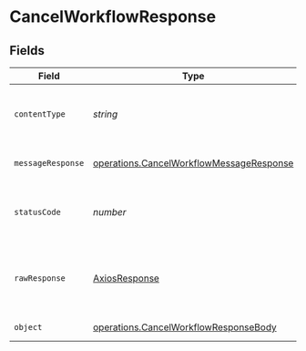 # CancelWorkflowResponse


## Fields

| Field                                                                                                | Type                                                                                                 | Required                                                                                             | Description                                                                                          |
| ---------------------------------------------------------------------------------------------------- | ---------------------------------------------------------------------------------------------------- | ---------------------------------------------------------------------------------------------------- | ---------------------------------------------------------------------------------------------------- |
| `contentType`                                                                                        | *string*                                                                                             | :heavy_check_mark:                                                                                   | HTTP response content type for this operation                                                        |
| `messageResponse`                                                                                    | [operations.CancelWorkflowMessageResponse](../../models/operations/cancelworkflowmessageresponse.md) | :heavy_minus_sign:                                                                                   | A confirmation message.                                                                              |
| `statusCode`                                                                                         | *number*                                                                                             | :heavy_check_mark:                                                                                   | HTTP response status code for this operation                                                         |
| `rawResponse`                                                                                        | [AxiosResponse](https://axios-http.com/docs/res_schema)                                              | :heavy_minus_sign:                                                                                   | Raw HTTP response; suitable for custom response parsing                                              |
| `object`                                                                                             | [operations.CancelWorkflowResponseBody](../../models/operations/cancelworkflowresponsebody.md)       | :heavy_minus_sign:                                                                                   | Error response.                                                                                      |